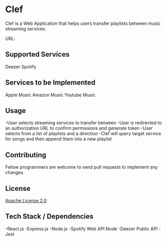 # Clef

Clef is a Web Application that helps users transfer playlists between music streaming services.

URL: 

## Supported Services

Deezer
Spotify

## Services to be Implemented

Apple Music
Amazon Music
Youtube Music



## Usage

-User selects streaming services to transfer between
-User is redirected to an authorization URL to confirm permissions and generate token
-User selects from a list of playlists and a direction
-Clef will query target service for songs and then append them into 
a new playlist


## Contributing

Fellow programmers are welcome to send pull requests to implement any changes.

## License
[Apache License 2.0](https://choosealicense.com/licenses/apache-2.0/)

## Tech Stack / Dependencies
-React.js
-Express.js
-Node.js
-Spotify Web API Node
-Deezer Public API
-Jest
